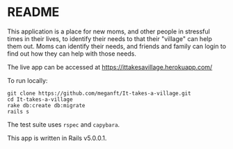 # README

This application is a place for new moms, and other people in stressful times in their lives, to identify their needs to that their "village" can help them out. Moms can identify their needs, and friends and family can login to find out how they can help with those needs.


The live app can be accessed at https://ittakesavillage.herokuapp.com/

To run locally:
```
git clone https://github.com/meganft/It-takes-a-village.git
cd It-takes-a-village
rake db:create db:migrate 
rails s
```

The test suite uses `rspec` and `capybara`.

This app is written in Rails v5.0.0.1.
